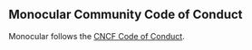 ## Monocular Community Code of Conduct

Monocular follows the [CNCF Code of Conduct](https://github.com/cncf/foundation/blob/master/code-of-conduct.md).
